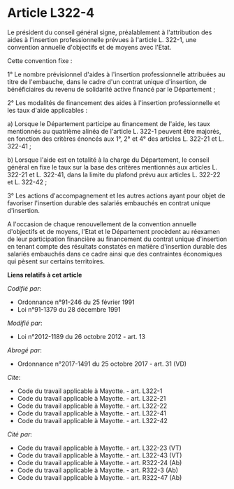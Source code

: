 # Article L322-4

Le président du conseil général signe, préalablement à l'attribution des aides à l'insertion professionnelle prévues à
l'article L. 322-1, une convention annuelle d'objectifs et de moyens avec l'Etat. 

Cette convention fixe : 

1° Le nombre prévisionnel d'aides à l'insertion professionnelle attribuées au titre de l'embauche, dans le cadre d'un contrat
unique d'insertion, de bénéficiaires du revenu de solidarité active financé par le Département ; 

2° Les modalités de financement des aides à l'insertion professionnelle et les taux d'aide applicables : 

a) Lorsque le Département participe au financement de l'aide, les taux mentionnés au quatrième alinéa de l'article L. 322-1
peuvent être majorés, en fonction des critères énoncés aux 1°, 2° et 4° des articles L. 322-21 et L. 322-41 ; 

b) Lorsque l'aide est en totalité à la charge du Département, le conseil général en fixe le taux sur la base des critères
mentionnés aux articles L. 322-21 et L. 322-41, dans la limite du plafond prévu aux articles L. 322-22 et L. 322-42 ; 

3° Les actions d'accompagnement et les autres actions ayant pour objet de favoriser l'insertion durable des salariés
embauchés en contrat unique d'insertion. 

A l'occasion de chaque renouvellement de la convention annuelle d'objectifs et de moyens, l'Etat et le Département procèdent
au réexamen de leur participation financière au financement du contrat unique d'insertion en tenant compte des résultats
constatés en matière d'insertion durable des salariés embauchés dans ce cadre ainsi que des contraintes économiques qui
pèsent sur certains territoires.

**Liens relatifs à cet article**

_Codifié par_:

  - Ordonnance n°91-246 du 25 février 1991
  - Loi n°91-1379 du 28 décembre 1991

_Modifié par_:

  - Loi n°2012-1189 du 26 octobre 2012 - art. 13

_Abrogé par_:

  - Ordonnance n°2017-1491 du 25 octobre 2017 - art. 31 (VD)

_Cite_:

  - Code du travail applicable à Mayotte. - art. L322-1
  - Code du travail applicable à Mayotte. - art. L322-21
  - Code du travail applicable à Mayotte. - art. L322-22
  - Code du travail applicable à Mayotte. - art. L322-41
  - Code du travail applicable à Mayotte. - art. L322-42

_Cité par_:

  - Code du travail applicable à Mayotte. - art. L322-23 (VT)
  - Code du travail applicable à Mayotte. - art. L322-43 (VT)
  - Code du travail applicable à Mayotte. - art. R322-24 (Ab)
  - Code du travail applicable à Mayotte. - art. R322-3 (Ab)
  - Code du travail applicable à Mayotte. - art. R322-47 (Ab)
